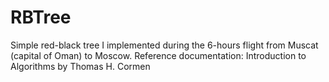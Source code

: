 # RBTree
Simple red-black tree I implemented during the 6-hours flight from Muscat (capital of Oman) to Moscow.
Reference documentation: Introduction to Algorithms by Thomas H. Cormen
